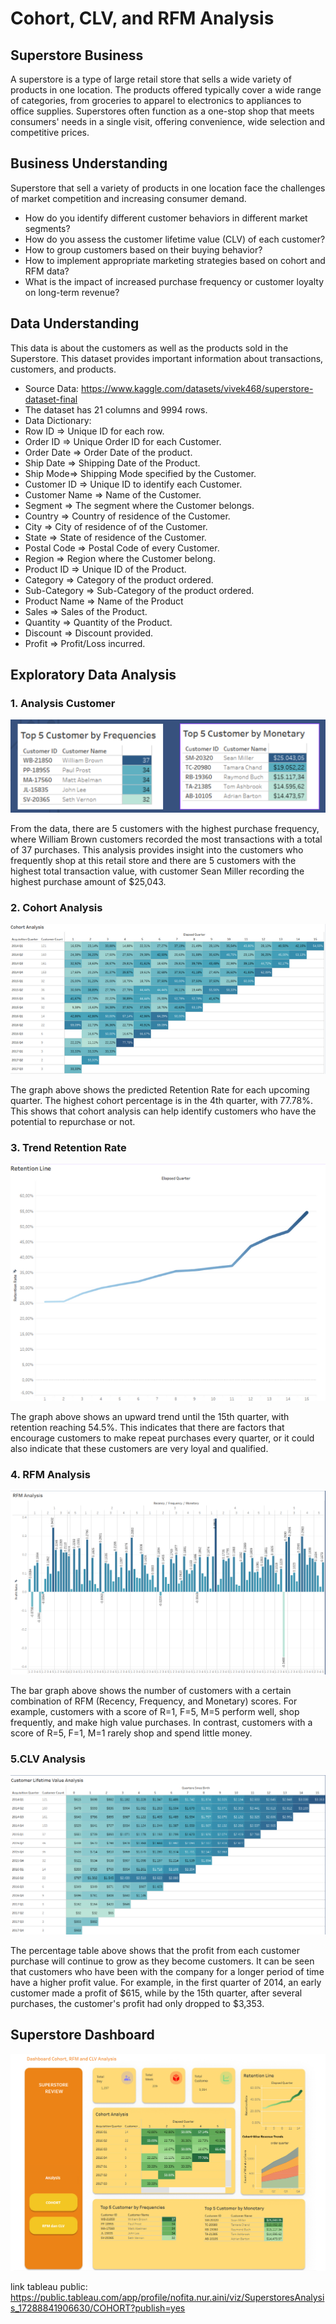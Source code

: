 # Cohort, CLV, and RFM Analysis

## Superstore Business

A superstore is a type of large retail store that sells a wide variety of products in one location. The products offered typically cover a wide range of categories, from groceries to apparel to electronics to appliances to office supplies. Superstores often function as a one-stop shop that meets consumers' needs in a single visit, offering convenience, wide selection and competitive prices.

## Business Understanding

Superstore that sell a variety of products in one location face the challenges of market competition and increasing consumer demand. 

- How do you identify different customer behaviors in different market segments?
- How do you assess the customer lifetime value (CLV) of each customer?
- How to group customers based on their buying behavior?
- How to implement appropriate marketing strategies based on cohort and RFM data?
- What is the impact of increased purchase frequency or customer loyalty on long-term revenue?

## Data Understanding

This data is about the customers as well as the products sold in the Superstore. This dataset provides important information about transactions, customers, and products.

- Source Data: https://www.kaggle.com/datasets/vivek468/superstore-dataset-final
- The dataset has 21 columns and 9994 rows.
- Data Dictionary:
- Row ID => Unique ID for each row.
- Order ID => Unique Order ID for each Customer.
- Order Date => Order Date of the product.
- Ship Date => Shipping Date of the Product.
- Ship Mode=> Shipping Mode specified by the Customer.
- Customer ID => Unique ID to identify each Customer.
- Customer Name => Name of the Customer.
- Segment => The segment where the Customer belongs.
- Country => Country of residence of the Customer.
- City => City of residence of of the Customer.
- State => State of residence of the Customer.
- Postal Code => Postal Code of every Customer.
- Region => Region where the Customer belong.
- Product ID => Unique ID of the Product.
- Category => Category of the product ordered.
- Sub-Category => Sub-Category of the product ordered.
- Product Name => Name of the Product
- Sales => Sales of the Product.
- Quantity => Quantity of the Product.
- Discount => Discount provided.
- Profit => Profit/Loss incurred.

## Exploratory Data Analysis

### 1. Analysis Customer

![App Screenshot](./images/top-5-customer-A.png)

From the data, there are 5 customers with the highest purchase frequency, where William Brown customers recorded the most transactions with a total of 37 purchases. This analysis provides insight into the customers who frequently shop at this retail store and there are 5 customers with the highest total transaction value, with customer Sean Miller recording the highest purchase amount of $25,043.

### 2. Cohort Analysis

![App Screenshot](./images/cohort-analysis.png)

The graph above shows the predicted Retention Rate for each upcoming quarter. The highest cohort percentage is in the 4th quarter, with 77.78%. This shows that cohort analysis can help identify customers who have the potential to repurchase or not.

### 3. Trend Retention Rate

![App Screenshot](./images/retention-line.png)

The graph above shows an upward trend until the 15th quarter, with retention reaching 54.5%. This indicates that there are factors that encourage customers to make repeat purchases every quarter, or it could also indicate that these customers are very loyal and qualified.


### 4. RFM Analysis

![App Screenshot](./images/RFM-Analysis.png)

The bar graph above shows the number of customers with a certain combination of RFM (Recency, Frequency, and Monetary) scores. For example, customers with a score of R=1, F=5, M=5 perform well, shop frequently, and make high value purchases. In contrast, customers with a score of R=5, F=1, M=1 rarely shop and spend little money.

### 5.CLV Analysis

![App Screenshot](./images/CLV-Analysis.png)

The percentage table above shows that the profit from each customer purchase will continue to grow as they become customers. It can be seen that customers who have been with the company for a longer period of time have a higher profit value. For example, in the first quarter of 2014, an early customer made a profit of $615, while by the 15th quarter, after several purchases, the customer's profit had only dropped to $3,353.

## Superstore Dashboard

![App Screenshot](./images/dashboard.png)

link tableau public: https://public.tableau.com/app/profile/nofita.nur.aini/viz/SuperstoresAnalysis_17288841906630/COHORT?publish=yes
